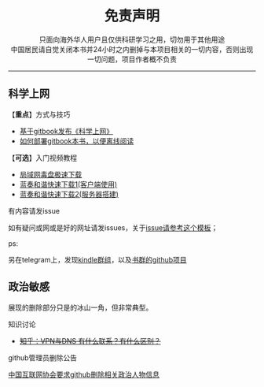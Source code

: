 <h1 align="center"> 免责声明 </h1>

<p align="center">
只面向海外华人用户且仅供科研学习之用，切勿用于其他用途
<br>
中国居民请自觉关闭本书并24小时之内删掉与本项目相关的一切内容，否则出现一切问题，项目作者概不负责
</p>
<hr>



## 科学上网

【**重点**】方式与技巧

* [基于gitbook发布《科学上网》](https://loremwalker.github.io/fq-book/)
* [如何部署gitbook本书，以便离线阅读](https://github.com/loremwalker/fq-book)

【**可选**】入门视频教程

* [局域网毒盘极速下载](https://pan.baidu.com/s/1z6bKBbFKJH1nXWnqWNF0xQ#list/path=%2F)   
* [蓝奏和谐快速下载1(客户端使用)](https://pan.lanzou.com/b225070/)     
* [蓝奏和谐快速下载2(服务器搭建)](https://pan.lanzou.com/b225071/)  

有内容请发issue

如有疑问或网或是好的网址请发issues，关于[issue请参考这个模板](https://github.com/loremwalker/WebSiteUseful/blob/master/ISSUE_TEMPLATE.md)；

ps:

另在telegram上，发现[kindle群组](https://t.me/zebook)，以及[书群的github项目](https://github.com/zebook/zebook)

## 政治敏感

展现的删除部分只是的冰山一角，但非常典型。

知识讨论

* <s>[知乎：VPN与DNS 有什么联系？有什么区别？](https://www.zhihu.com/question/37647950)</s>

github管理员删除公告

[中国互联网协会要求github删除相关政治人物信息](https://github.com/github/gov-takedowns/blob/78775b09e64d85f08547287cab204b48b2491192/China/2016/2016-06-08-programthink-zhao.md)

